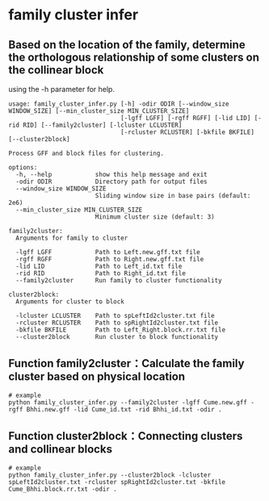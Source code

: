 # family cluster infer

## Based on the location of the family, determine the orthologous relationship of some clusters on the collinear block

using the -h parameter for help.

```
usage: family_cluster_infer.py [-h] -odir ODIR [--window_size WINDOW_SIZE] [--min_cluster_size MIN_CLUSTER_SIZE]
                               [-lgff LGFF] [-rgff RGFF] [-lid LID] [-rid RID] [--family2cluster] [-lcluster LCLUSTER]
                               [-rcluster RCLUSTER] [-bkfile BKFILE] [--cluster2block]

Process GFF and block files for clustering.

options:
  -h, --help            show this help message and exit
  -odir ODIR            Directory path for output files
  --window_size WINDOW_SIZE
                        Sliding window size in base pairs (default: 2e6)
  --min_cluster_size MIN_CLUSTER_SIZE
                        Minimum cluster size (default: 3)

family2cluster:
  Arguments for family to cluster

  -lgff LGFF            Path to Left.new.gff.txt file
  -rgff RGFF            Path to Right.new.gff.txt file
  -lid LID              Path to Left_id.txt file
  -rid RID              Path to Right_id.txt file
  --family2cluster      Run family to cluster functionality

cluster2block:
  Arguments for cluster to block

  -lcluster LCLUSTER    Path to spLeftId2cluster.txt file
  -rcluster RCLUSTER    Path to spRightId2cluster.txt file
  -bkfile BKFILE        Path to Left_Right.block.rr.txt file
  --cluster2block       Run cluster to block functionality

```

## Function family2cluster：Calculate the family cluster based on physical location

```
# example
python family_cluster_infer.py --family2cluster -lgff Cume.new.gff -rgff Bhhi.new.gff -lid Cume_id.txt -rid Bhhi_id.txt -odir .
```

## Function cluster2block：Connecting clusters and collinear blocks

```
# example
python family_cluster_infer.py --cluster2block -lcluster spLeftId2cluster.txt -rcluster spRightId2cluster.txt -bkfile Cume_Bhhi.block.rr.txt -odir .
```



